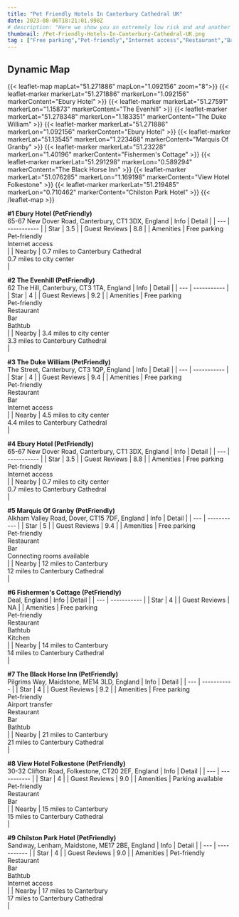 ```yaml
---
title: "Pet Friendly Hotels In Canterbury Cathedral UK"
date: 2023-08-06T18:21:01.998Z
# description: "Here we show you an extremely low risk and and another medium risk approach to earn passive income "
thumbnail: /Pet-Friendly-Hotels-In-Canterbury-Cathedral-UK.png
tag : ["Free parking","Pet-friendly","Internet access","Restaurant","Bar","Bathtub","Connecting rooms available","Kitchen","Airport transfer","Parking available"]
---
```


## Dynamic Map
{{< leaflet-map  mapLat="51.271886" mapLon="1.092156" zoom="8">}}
    {{< leaflet-marker markerLat="51.271886" markerLon="1.092156" markerContent="Ebury Hotel" >}}
    {{< leaflet-marker markerLat="51.27591" markerLon="1.15873" markerContent="The Evenhill" >}}
    {{< leaflet-marker markerLat="51.278348" markerLon="1.183351" markerContent="The Duke William" >}}
    {{< leaflet-marker markerLat="51.271886" markerLon="1.092156" markerContent="Ebury Hotel" >}}
    {{< leaflet-marker markerLat="51.13545" markerLon="1.223468" markerContent="Marquis Of Granby" >}}
    {{< leaflet-marker markerLat="51.23228" markerLon="1.40196" markerContent="Fishermen's Cottage" >}}
    {{< leaflet-marker markerLat="51.291298" markerLon="0.589294" markerContent="The Black Horse Inn" >}}
    {{< leaflet-marker markerLat="51.076285" markerLon="1.169198" markerContent="View Hotel Folkestone" >}}
    {{< leaflet-marker markerLat="51.219485" markerLon="0.710462" markerContent="Chilston Park Hotel" >}}
{{< /leaflet-map >}}


**#1 Ebury Hotel (PetFriendly)**<br>65-67 New Dover Road, Canterbury, CT1 3DX, England
| Info | Detail |
| --- | ----------- |
| Star | 3.5 |
| Guest Reviews | 8.8 |
| Amenities | Free parking<br>Pet-friendly<br>Internet access<br> |
| Nearby | 0.7 miles to Canterbury Cathedral<br>0.7 miles to city center<br> |

**#2 The Evenhill (PetFriendly)**<br>62 The Hill, Canterbury, CT3 1TA, England
| Info | Detail |
| --- | ----------- |
| Star | 4 |
| Guest Reviews | 9.2 |
| Amenities | Free parking<br>Pet-friendly<br>Restaurant<br>Bar<br>Bathtub<br> |
| Nearby | 3.4 miles to city center<br>3.3 miles to Canterbury Cathedral<br> |

**#3 The Duke William (PetFriendly)**<br>The Street, Canterbury, CT3 1QP, England
| Info | Detail |
| --- | ----------- |
| Star | 4 |
| Guest Reviews | 9.4 |
| Amenities | Free parking<br>Pet-friendly<br>Restaurant<br>Bar<br>Internet access<br> |
| Nearby | 4.5 miles to city center<br>4.4 miles to Canterbury Cathedral<br> |

**#4 Ebury Hotel (PetFriendly)**<br>65-67 New Dover Road, Canterbury, CT1 3DX, England
| Info | Detail |
| --- | ----------- |
| Star | 3.5 |
| Guest Reviews | 8.8 |
| Amenities | Free parking<br>Pet-friendly<br>Internet access<br> |
| Nearby | 0.7 miles to city center<br>0.7 miles to Canterbury Cathedral<br> |

**#5 Marquis Of Granby (PetFriendly)**<br>Alkham Valley Road, Dover, CT15 7DF, England
| Info | Detail |
| --- | ----------- |
| Star | 5 |
| Guest Reviews | 9.4 |
| Amenities | Free parking<br>Pet-friendly<br>Restaurant<br>Bar<br>Connecting rooms available<br> |
| Nearby | 12 miles to Canterbury<br>12 miles to Canterbury Cathedral<br> |

**#6 Fishermen's Cottage (PetFriendly)**<br>Deal, England
| Info | Detail |
| --- | ----------- |
| Star | 4 |
| Guest Reviews | NA |
| Amenities | Free parking<br>Pet-friendly<br>Restaurant<br>Bathtub<br>Kitchen<br> |
| Nearby | 14 miles to Canterbury<br>14 miles to Canterbury Cathedral<br> |

**#7 The Black Horse Inn (PetFriendly)**<br>Pilgrims Way, Maidstone, ME14 3LD, England
| Info | Detail |
| --- | ----------- |
| Star | 4 |
| Guest Reviews | 9.2 |
| Amenities | Free parking<br>Pet-friendly<br>Airport transfer<br>Restaurant<br>Bar<br>Bathtub<br> |
| Nearby | 21 miles to Canterbury<br>21 miles to Canterbury Cathedral<br> |

**#8 View Hotel Folkestone (PetFriendly)**<br>30-32 Clifton Road, Folkestone, CT20 2EF, England
| Info | Detail |
| --- | ----------- |
| Star | 4 |
| Guest Reviews | 9.0 |
| Amenities | Parking available<br>Pet-friendly<br>Restaurant<br>Bar<br> |
| Nearby | 15 miles to Canterbury<br>15 miles to Canterbury Cathedral<br> |

**#9 Chilston Park Hotel (PetFriendly)**<br>Sandway, Lenham, Maidstone, ME17 2BE, England
| Info | Detail |
| --- | ----------- |
| Star | 4 |
| Guest Reviews | 9.0 |
| Amenities | Pet-friendly<br>Restaurant<br>Bar<br>Bathtub<br>Internet access<br> |
| Nearby | 17 miles to Canterbury<br>17 miles to Canterbury Cathedral<br> |

